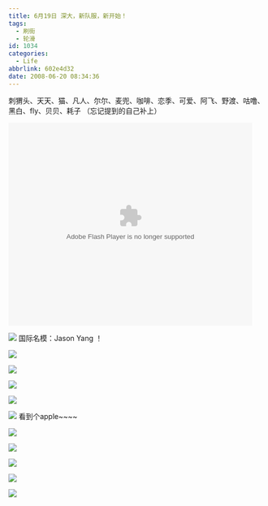 ```yaml
---
title: 6月19日 深大，新队服，新开始！
tags:
  - 刷街
  - 轮滑
id: 1034
categories:
  - Life
abbrlink: 602e4d32
date: 2008-06-20 08:34:36
---
```


刺猬头、天天、猫、凡人、尔尔、麦兜、咖啡、恋季、可爱、阿飞、野渡、咕噜、黑白、fly、贝贝、耗子  （忘记提到的自己补上） 

<object classid="clsid:D27CDB6E-AE6D-11cf-96B8-444553540000" codebase="http://download.macromedia.com/pub/shockwave/cabs/flash/swflash.cab#version=6,0,29,0" width="480" height="400"><param name="movie" value="http://player.youku.com/player.php/sid/XMzIwMTMzNjQ=/v.swf"><param name="quality" value="high"><param name="play" value="true"><embed src="http://player.youku.com/player.php/sid/XMzIwMTMzNjQ=/v.swf" quality="high" pluginspage="http://www.macromedia.com/go/getflashplayer" type="application/x-shockwave-flash" width="480" height="400" play="true"></embed></object> 
<!--more-->
![](/images/2008/06/20_20_083436_10157.jpg) 
国际名模：Jason Yang ！ 

![](/images/2008/06/20_20_083436_0_10158.jpg) 

![](/images/2008/06/20_20_083436_1_10159.jpg) 

![](/images/2008/06/20_20_083436_2_10160.jpg) 

![](/images/2008/06/20_20_083436_3_10161.jpg) 

![](/images/2008/06/20_20_083436_4_10162.jpg) 
看到个apple~~~~ 

![](/images/2008/06/20_20_083436_5_10163.jpg) 

![](/images/2008/06/20_20_083436_6_10164.jpg) 

![](/images/2008/06/20_20_083436_7_10165.jpg) 

![](/images/2008/06/20_20_083436_8_10166.jpg) 

![](/images/2008/06/20_20_083436_9_10167.jpg)